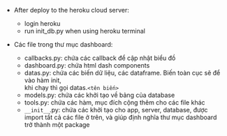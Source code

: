 - After deploy to the heroku cloud server:
    + login heroku
    + run init_db.py when using heroku terminal

- Các file trong thư mục dashboard:
    + callbacks.py: chứa các callback để cập nhật biểu đồ
    + dashboard.py: chứa html dash components
    + datas.py: chứa các biến dữ liệu, các dataframe. Biến toàn cục sẽ để vào hàm init,\
        khi chạy thì gọi datas.`<tên biến>`
    + models.py: chứa các khởi tạo về bảng của database
    + tools.py: chứa các hàm, mục đích cộng thêm cho các file khác
    + `__init__`.py: chứa các khởi tạo cho app, server, database, được import tất cả các file ở trên, và giúp định nghĩa thư mục dashboard trở thành một package
